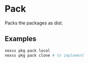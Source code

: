 # Pack

Packs the packages as dist.

## Examples

```sh
nexss pkg pack local
nexss pkg pack clone # to implement
```

